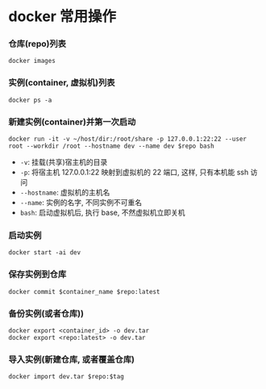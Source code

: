 # docker 常用操作

### 仓库(repo)列表

```
docker images
```

### 实例(container, 虚拟机)列表

```
docker ps -a
```

### 新建实例(container)并第一次启动

```
docker run -it -v ~/host/dir:/root/share -p 127.0.0.1:22:22 --user root --workdir /root --hostname dev --name dev $repo bash
```

* `-v`: 挂载(共享)宿主机的目录
* `-p`: 将宿主机 127.0.0.1:22 映射到虚拟机的 22 端口, 这样, 只有本机能 ssh 访问
* `--hostname`: 虚拟机的主机名
* `--name`: 实例的名字, 不同实例不可重名
* `bash`: 启动虚拟机后, 执行 base, 不然虚拟机立即关机

### 启动实例

```
docker start -ai dev
```

### 保存实例到仓库

```
docker commit $container_name $repo:latest
```

### 备份实例(或者仓库))

```
docker export <container_id> -o dev.tar
docker export <repo:latest> -o dev.tar
```

### 导入实例(新建仓库, 或者覆盖仓库)

```
docker import dev.tar $repo:$tag
```

